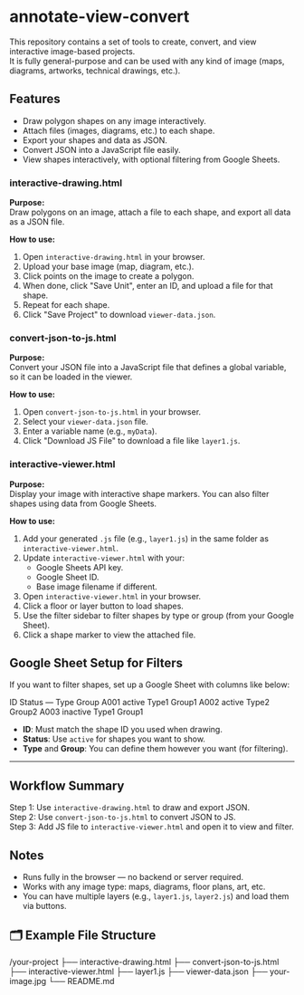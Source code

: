 # annotate-view-convert

This repository contains a set of tools to create, convert, and view interactive image-based projects.  
It is fully general-purpose and can be used with any kind of image (maps, diagrams, artworks, technical drawings, etc.).


##  Features

- Draw polygon shapes on any image interactively.
- Attach files (images, diagrams, etc.) to each shape.
- Export your shapes and data as JSON.
- Convert JSON into a JavaScript file easily.
- View shapes interactively, with optional filtering from Google Sheets.

###  interactive-drawing.html

**Purpose:**  
Draw polygons on an image, attach a file to each shape, and export all data as a JSON file.

**How to use:**

1. Open `interactive-drawing.html` in your browser.
2. Upload your base image (map, diagram, etc.).
3. Click points on the image to create a polygon.
4. When done, click "Save Unit", enter an ID, and upload a file for that shape.
5. Repeat for each shape.
6. Click "Save Project" to download `viewer-data.json`.


### convert-json-to-js.html

**Purpose:**  
Convert your JSON file into a JavaScript file that defines a global variable, so it can be loaded in the viewer.

**How to use:**

1. Open `convert-json-to-js.html` in your browser.
2. Select your `viewer-data.json` file.
3. Enter a variable name (e.g., `myData`).
4. Click "Download JS File" to download a file like `layer1.js`.


### interactive-viewer.html

**Purpose:**  
Display your image with interactive shape markers. You can also filter shapes using data from Google Sheets.

**How to use:**

1. Add your generated `.js` file (e.g., `layer1.js`) in the same folder as `interactive-viewer.html`.
2. Update `interactive-viewer.html` with your:
   - Google Sheets API key.
   - Google Sheet ID.
   - Base image filename if different.
3. Open `interactive-viewer.html` in your browser.
4. Click a floor or layer button to load shapes.
5. Use the filter sidebar to filter shapes by type or group (from your Google Sheet).
6. Click a shape marker to view the attached file.



## Google Sheet Setup for Filters

If you want to filter shapes, set up a Google Sheet with columns like below:

ID Status — Type Group
A001 active Type1 Group1
A002 active Type2 Group2
A003 inactive Type1 Group1


- **ID**: Must match the shape ID you used when drawing.
- **Status**: Use `active` for shapes you want to show.
- **Type** and **Group**: You can define them however you want (for filtering).

---

##  Workflow Summary

Step 1: Use `interactive-drawing.html` to draw and export JSON.  
Step 2: Use `convert-json-to-js.html` to convert JSON to JS.  
Step 3: Add JS file to `interactive-viewer.html` and open it to view and filter.



##  Notes

- Runs fully in the browser — no backend or server required.
- Works with any image type: maps, diagrams, floor plans, art, etc.
- You can have multiple layers (e.g., `layer1.js`, `layer2.js`) and load them via buttons.



## 🗂 Example File Structure

/your-project
├── interactive-drawing.html
├── convert-json-to-js.html
├── interactive-viewer.html
├── layer1.js
├── viewer-data.json
├── your-image.jpg
└── README.md



